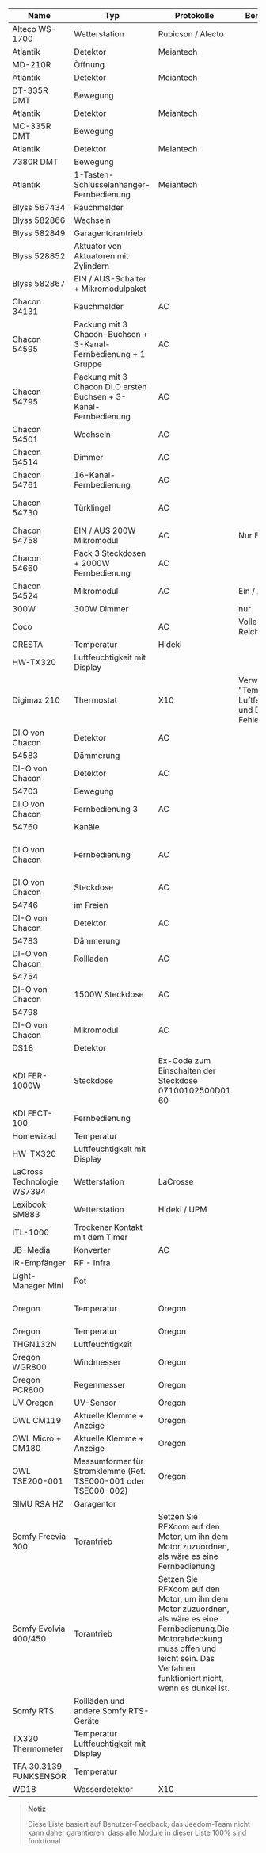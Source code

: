 | Name            | Typ           | Protokolle      | Bemerkung       | Link           |
|----------------|----------------|----------------|----------------|----------------|
| Alteco WS-1700 | Wetterstation  | Rubicson / Alecto              |                |                |
| Atlantik     | Detektor      | Meiantech      |                |                |
| MD-210R        | Öffnung    |                |                |                |
| Atlantik     | Detektor   | Meiantech      |                |                |
| DT-335R DMT    | Bewegung      |                |                |                |
| Atlantik     | Detektor   | Meiantech      |                |                |
| MC-335R DMT    | Bewegung      |                |                |                |
| Atlantik     | Detektor   | Meiantech      |                |                |
| 7380R DMT      | Bewegung      |                |                |                |
| Atlantik     | 1-Tasten-Schlüsselanhänger-Fernbedienung   | Meiantech      |                |                |
| Blyss 567434   | Rauchmelder  |                |                |                |
| Blyss 582866   | Wechseln   |                |                |                |
| Blyss 582849   | Garagentorantrieb |                |                |                |
| Blyss 528852   | Aktuator von Aktuatoren mit Zylindern  |                |                |                |
| Blyss 582867   | EIN / AUS-Schalter + Mikromodulpaket         |                |                |                |
| Chacon 34131   | Rauchmelder  | AC             |                |                |
| Chacon 54595   | Packung mit 3 Chacon-Buchsen + 3-Kanal-Fernbedienung + 1 Gruppe     | AC             |                |                |
| Chacon 54795   | Packung mit 3 Chacon DI.O ersten Buchsen + 3-Kanal-Fernbedienung      | AC             |                |                |
| Chacon 54501   | Wechseln   | AC             |                |                |
| Chacon 54514   | Dimmer      | AC             |                |                |
| Chacon 54761   | 16-Kanal-Fernbedienung    | AC             |                |                |
| Chacon 54730   | Türklingel       | AC             |                | [Acheter](http://www.domadoo.fr / fr / peripheriques / 574-chacon-di-o-chime-wireless-n steckbar.html)              |
| Chacon 54758   | EIN / AUS 200W Mikromodul   | AC             | Nur Ein / Aus        |                |
| Chacon 54660   | Pack 3 Steckdosen + 2000W Fernbedienung  | AC             |                |                |
| Chacon 54524   | Mikromodul   | AC             | Ein / Aus         |                |
| 300W           | 300W Dimmer |                | nur      |                |
| Coco           |                | AC             | Volle Reichweite | [Acheter](http://www.domotique-store.fr / 36_coco-wird-vertrauens-smart-home)            |
| CRESTA         | Temperatur    | Hideki         |                |                |
| HW-TX320       | Luftfeuchtigkeit mit Display      |                |                |                |
| Digimax 210    | Thermostat     | X10            | Verwenden Sie "Temperatur, Luftfeuchtigkeit und Druck - Fehler""        |                |
| DI.O von Chacon | Detektor      | AC             |                |                |
| 54583          | Dämmerung  |                |                |                |
| DI-O von Chacon | Detektor   | AC             |                |                |
| 54703          | Bewegung      |                |                |                |
| DI.O von Chacon | Fernbedienung 3 | AC             |                |                |
| 54760          | Kanäle         |                |                |                |
| DI.O von Chacon | Fernbedienung   | AC             |                | [Acheter](http://www.domadoo.fr/produit,1528,15,CHACON-T%E5%B9%A8%E5%B6%B0 commande-16-Kanäle-Blanche-% 28gamme-DI-O% 29.htm)      |
| DI.O von Chacon | Steckdose          | AC             |                |                |
| 54746          | im Freien     |                |                |                |
| DI-O von Chacon | Detektor      | AC             |                |                |
| 54783          | Dämmerung  |                |                |                |
| DI-O von Chacon | Rollladen  | AC             |                |                |
| 54754          |                |                |                |                |
| DI-O von Chacon | 1500W Steckdose    | AC             |                |                |
| 54798          |                |                |                |                |
| DI-O von Chacon | Mikromodul   | AC             |                | [Acheter](http://www.domadoo.fr/fr/peripheriques/2999-chacon-micromodule-pour-prise-murale-3500w-5411478547907.html) |
| DS18           | Detektor      |                |                | [Acheter](http://www.planete-domotique.com/ds18-detecteur-de-porte-fenetre-sans-fil.html)          |
| KDI FER-1000W  | Steckdose          | Ex-Code zum Einschalten der Steckdose 07100102500D01 60             |                |                |
| KDI FECT-100   | Fernbedienung   |                |                |                |
| Homewizad      | Temperatur    |                |                |                |
| HW-TX320       | Luftfeuchtigkeit mit Display      |                |                |                |
| LaCross Technologie WS7394       | Wetterstation  | LaCrosse       |                |                |
| Lexibook SM883 | Wetterstation  | Hideki / UPM   |                |                |
| ITL-1000       | Trockener Kontakt mit dem Timer |                |                |                |
| JB-Media       | Konverter  | AC             |                |                |
| IR-Empfänger   | RF - Infra     |                |                |                |
| Light-Manager Mini | Rot          |                |                |                |
| Oregon         | Temperatur    | Oregon         |                | [Acheter](http://my-domotique.com/store/index.php?id_product = 48 & controller = product & id_lang = 2)      |
| Oregon         | Temperatur    | Oregon         |                |                |
| THGN132N       | Luftfeuchtigkeit       |                |                |                |
| Oregon WGR800  | Windmesser     | Oregon         |                |                |
| Oregon PCR800  | Regenmesser    | Oregon         |                |                |
| UV Oregon      | UV-Sensor       | Oregon         |                | [Acheter](http://www.domadoo.fr/fr/peripheriques/2129-oregon-scientific-sonde-uv-uvn800-pour-station-pro.html)   |
| OWL CM119      | Aktuelle Klemme + Anzeige          | Oregon         |                |                |
| OWL Micro + CM180     | Aktuelle Klemme + Anzeige         | Oregon         |                |                |
| OWL TSE200-001 | Messumformer für Stromklemme (Ref. TSE000-001 oder TSE000-002)  | Oregon         |                |                |
| SIMU RSA HZ    | Garagentor         |                |                |                |
| Somfy Freevia 300  | Torantrieb   | Setzen Sie RFXcom auf den Motor, um ihn dem Motor zuzuordnen, als wäre es eine Fernbedienung   |                |                |
| Somfy Evolvia 400/450 | Torantrieb   | Setzen Sie RFXcom auf den Motor, um ihn dem Motor zuzuordnen, als wäre es eine Fernbedienung.Die Motorabdeckung muss offen und leicht sein. Das Verfahren funktioniert nicht, wenn es dunkel ist.          |                |                |
| Somfy RTS      | Rollläden und andere Somfy RTS-Geräte      |                |                |                |
| TX320 Thermometer   | Temperatur Luftfeuchtigkeit mit Display      |                |                |                |
| TFA 30.3139 FUNKSENSOR    | Temperatur    |                |                |                |
| WD18           | Wasserdetektor     | X10            |                |                |

> **Notiz**
>
> Diese Liste basiert auf Benutzer-Feedback, das Jeedom-Team nicht
> kann daher garantieren, dass alle Module in dieser Liste 100% sind
> funktional
